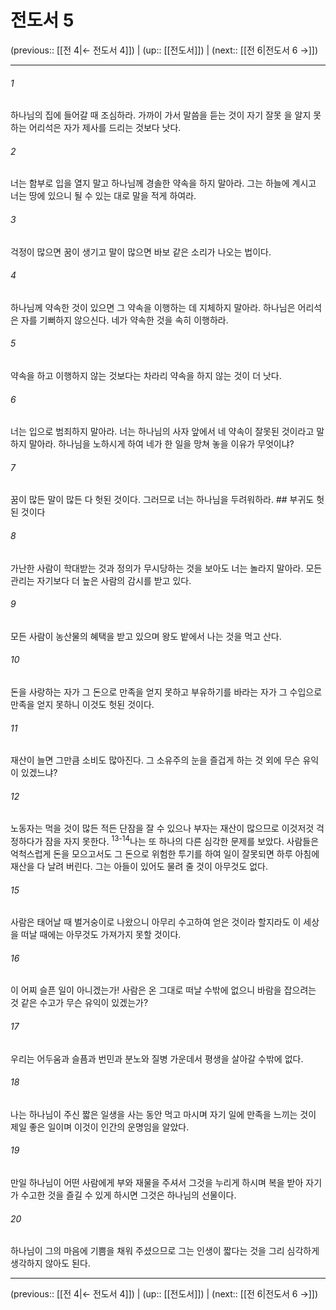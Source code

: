 # 전도서 5

(previous:: [[전 4|← 전도서 4]]) | (up:: [[전도서]]) | (next:: [[전 6|전도서 6 →]])

***




###### 1 

하나님의 집에 들어갈 때 조심하라. 가까이 가서 말씀을 듣는 것이 자기 잘못 을 알지 못하는 어리석은 자가 제사를 드리는 것보다 낫다. 



###### 2 

너는 함부로 입을 열지 말고 하나님께 경솔한 약속을 하지 말아라. 그는 하늘에 계시고 너는 땅에 있으니 될 수 있는 대로 말을 적게 하여라. 



###### 3 

걱정이 많으면 꿈이 생기고 말이 많으면 바보 같은 소리가 나오는 법이다. 



###### 4 

하나님께 약속한 것이 있으면 그 약속을 이행하는 데 지체하지 말아라. 하나님은 어리석은 자를 기뻐하지 않으신다. 네가 약속한 것을 속히 이행하라. 



###### 5 

약속을 하고 이행하지 않는 것보다는 차라리 약속을 하지 않는 것이 더 낫다. 



###### 6 

너는 입으로 범죄하지 말아라. 너는 하나님의 사자 앞에서 네 약속이 잘못된 것이라고 말하지 말아라. 하나님을 노하시게 하여 네가 한 일을 망쳐 놓을 이유가 무엇이냐? 



###### 7 

꿈이 많든 말이 많든 다 헛된 것이다. 그러므로 너는 하나님을 두려워하라. ## 부귀도 헛된 것이다 



###### 8 

가난한 사람이 학대받는 것과 정의가 무시당하는 것을 보아도 너는 놀라지 말아라. 모든 관리는 자기보다 더 높은 사람의 감시를 받고 있다. 



###### 9 

모든 사람이 농산물의 혜택을 받고 있으며 왕도 밭에서 나는 것을 먹고 산다. 



###### 10 

돈을 사랑하는 자가 그 돈으로 만족을 얻지 못하고 부유하기를 바라는 자가 그 수입으로 만족을 얻지 못하니 이것도 헛된 것이다. 



###### 11 

재산이 늘면 그만큼 소비도 많아진다. 그 소유주의 눈을 즐겁게 하는 것 외에 무슨 유익이 있겠느냐? 



###### 12 

노동자는 먹을 것이 많든 적든 단잠을 잘 수 있으나 부자는 재산이 많으므로 이것저것 걱정하다가 잠을 자지 못한다. <sup class="versenum">13-14</sup>나는 또 하나의 다른 심각한 문제를 보았다. 사람들은 억척스럽게 돈을 모으고서도 그 돈으로 위험한 투기를 하여 일이 잘못되면 하루 아침에 재산을 다 날려 버린다. 그는 아들이 있어도 물려 줄 것이 아무것도 없다. 



###### 15 

사람은 태어날 때 벌거숭이로 나왔으니 아무리 수고하여 얻은 것이라 할지라도 이 세상을 떠날 때에는 아무것도 가져가지 못할 것이다. 



###### 16 

이 어찌 슬픈 일이 아니겠는가! 사람은 온 그대로 떠날 수밖에 없으니 바람을 잡으려는 것 같은 수고가 무슨 유익이 있겠는가? 



###### 17 

우리는 어두움과 슬픔과 번민과 분노와 질병 가운데서 평생을 살아갈 수밖에 없다. 



###### 18 

나는 하나님이 주신 짧은 일생을 사는 동안 먹고 마시며 자기 일에 만족을 느끼는 것이 제일 좋은 일이며 이것이 인간의 운명임을 알았다. 



###### 19 

만일 하나님이 어떤 사람에게 부와 재물을 주셔서 그것을 누리게 하시며 복을 받아 자기가 수고한 것을 즐길 수 있게 하시면 그것은 하나님의 선물이다. 



###### 20 

하나님이 그의 마음에 기쁨을 채워 주셨으므로 그는 인생이 짧다는 것을 그리 심각하게 생각하지 않아도 된다.

***

(previous:: [[전 4|← 전도서 4]]) | (up:: [[전도서]]) | (next:: [[전 6|전도서 6 →]])
